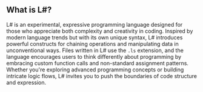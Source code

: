## What is L#?

L# is an experimental, expressive programming language designed for those who appreciate both complexity and creativity in coding. Inspired by modern language trends but with its own unique syntax, L# introduces powerful constructs for chaining operations and manipulating data in unconventional ways. Files written in L# use the `.ls` extension, and the language encourages users to think differently about programming by embracing custom function calls and non-standard assignment patterns. Whether you're exploring advanced programming concepts or building intricate logic flows, L# invites you to push the boundaries of code structure and expression.
